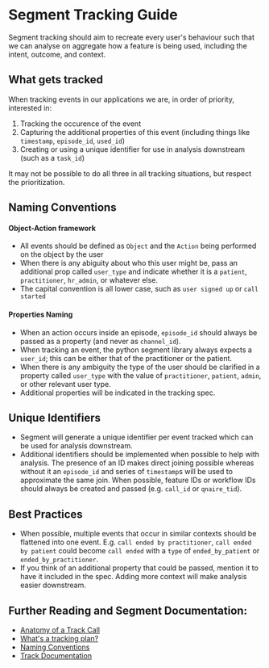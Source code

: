 # Segment Tracking Guide

Segment tracking should aim to recreate every user's behaviour such that we can analyse on aggregate how a feature is being used, including the intent, outcome, and context.

## What gets tracked

When tracking events in our applications we are, in order of priority, interested in:

1. Tracking the occurence of the event
2. Capturing the additional properties of this event (including things like `timestamp`, `episode_id`, `used_id`)
3. Creating or using a unique identifier for use in analysis downstream (such as a `task_id`)

It may not be possible to do all three in all tracking situations, but respect the prioritization.

## Naming Conventions

#### Object-Action framework

- All events should be defined as `Object` and the `Action` being performed on the object by the user
- When there is any abiguity about who this user might be, pass an additional prop called `user_type` and indicate whether it is a `patient`, `practitioner`, `hr_admin`, or whatever else.
- The capital convention is all lower case, such as `user signed up` or `call started`

#### Properties Naming

- When an action occurs inside an episode, `episode_id` should always be passed as a property (and never as `channel_id`).
- When tracking an event, the python segment library always expects a `user_id`; this can be either that of the practitioner or the patient.
- When there is any ambiguity the type of the user should be clarified in a property called `user_type` with the value of `practitioner`, `patient`, `admin`, or other relevant user type.
- Additional properties will be indicated in the tracking spec.

## Unique Identifiers

- Segment will generate a unique identifier per event tracked which can be used for analysis downstream.
- Additional identifiers should be implemented when possible to help with analysis. The presence of an ID makes direct joining possible whereas without it an `episode_id` and series of `timestamp`s will be used to approximate the same join. When possible, feature IDs or workflow IDs should always be created and passed (e.g. `call_id` or `qnaire_tid`).

## Best Practices

- When possible, multiple events that occur in similar contexts should be flattened into one event. E.g. `call ended by practitioner`, `call ended by patient` could become `call ended` with a `type` of `ended_by_patient` or `ended_by_practitioner`.
- If you think of an additional property that could be passed, mention it to have it included in the spec. Adding more context will make analysis easier downstream.

## Further Reading and Segment Documentation:

- [Anatomy of a Track Call](https://segment.com/academy/collecting-data/the-anatomy-of-a-track-call/)
- [What's a tracking plan?](https://segment.com/docs/guides/best-practices/what-s-a-tracking-plan-and-why-should-you-care/)
- [Naming Conventions](https://segment.com/academy/collecting-data/naming-conventions-for-clean-data/)
- [Track Documentation](https://segment.com/docs/spec/track/)
